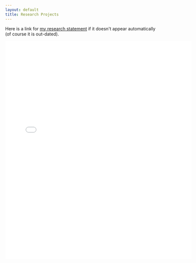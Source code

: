 ```yaml
---
layout: default
title: Research Projects
---
```

Here is a link for [my research statement](./Zhao_Research.pdf) if it doesn't appear automatically (of course it is out-dated).

<!--<style>
.pdfobject-container {    
	width: 600px;
   height: 700px;
}
</style>

<div id="research_statement"></div>
<script src="/script/pdfobject.js"></script>
<script>PDFObject.embed("/Publication/Ji_Research.pdf#toolbar=0&navpanes=0", "#research_statement");</script>-->

<embed src="/Research/Zhao_Research.pdf#toolbar=0&navpanes=0" type="application/pdf" width="600px" height="700px">
